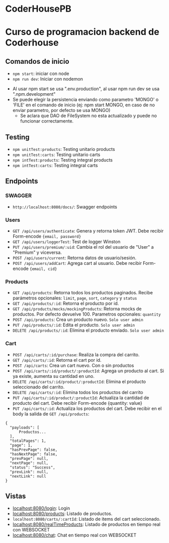 # CoderHousePB
# Curso de programacion backend de Coderhouse

## Comandos de inicio
  - `npm start`: iniciar con node
  - `npm run dev`: Iniciar con nodemon

  * Al usar npm start se usa ".env.production", al usar npm run dev se usa ".npm.development"
  * Se puede elegir la persistencia enviando como parametro 'MONGO' o 'FILE' en el comando de inicio (ej: npm start MONGO, en caso de no enviar parametro, por defecto se usa MONGO)
    *  Se aclara que DAO de FileSystem no esta actualizado y puede no funcionar correctamente.

## Testing
  - `npm unitTest:products`: Testing unitario products
  - `npm unitTest:carts`: Testing unitario carts
  - `npm intTest:products`: Testing integral products
  - `npm intTest:carts`: Testing integral carts

## Endpoints

### SWAGGER

- `http://localhost:8080/docs/`: Swagger endpoints

### Users

- `GET /api/users/authenticate`: Genera y retorna token JWT. Debe recibir Form-encode `{email, password}` 
- `GET /api/users/loggerTest`: Test de logger Winston
- `PUT /api/users/premium/:uid`: Cambia el rol del usuario de "User" a "Premium" y viceversa.
- `POST /api/users/current`: Retorna datos de usuario/sesión.
- `POST /api/users/addCart`: Agrega cart al usuario. Debe recibir Form-encode `{email, cid}`

### Products

- `GET /api/products`: Retorna todos los productos paginados. Recibe parámetros opcionales: `limit`, `page`, `sort`, `category` y `status`
- `GET /api/products/:id`: Retorna el producto por id.
- `GET /api/products/mocks/mockingProducts`: Retorna mocks de productos. Por defecto devuelve 100. Parametros opcionales: `quantity`
- `POST /api/products`: Crea un producto nuevo. `Solo user admin`
- `PUT /api/products/:id`: Edita el producto. `Solo user admin`
- `DELETE /api/products/:id`: Elimina el producto enviado. `Solo user admin`

### Cart

- `POST /api/carts/:id/purchase`: Realiza la compra del carrito. 
- `GET /api/carts/:id`: Retorna el cart por id.
- `POST /api/carts`: Crea un cart nuevo. Con o sin productos
- `POST /api/carts/:id/product/:productId`: Agrega un producto al cart. Si ya existe, aumenta su cantidad en uno.
- `DELETE /api/carts/:id/product/:productId`: Elimina el producto seleccionado del carrito.
- `DELETE /api/carts/:id`: Elimina todos los productos del carrito
- `PUT /api/carts/:id/product/:productId`: Actualiza la cantidad de producto del cart. Debe recibir Form-encode {quantity: value}
- `PUT /api/carts/:id`: Actualiza los productos del cart. Debe recibir en el body la salida de `GET /api/products`:

```
{
  "payloads": [
      Productos...
  ],
  "totalPages": 1,
  "page": 1,
  "hasPrevPage": false,
  "hasNextPage": false,
  "prevPage": null,
  "nextPage": null,
  "status": "Success",
  "prevLink": null,
  "nextLink": null
}
```

## Vistas

- [localhost:8080/login](http://localhost:8080/login): Login
- [localhost:8080/products](http://localhost:8080/products): Listado de productos.
- `localhost:8080/carts/:cartId`: Listado de items del cart seleccionado.
- [localhost:8080/realTimeProducts](http://localhost:8080/realTimeProducts): Listado de productos en tiempo real con WEBSOCKET
- [localhost:8080/chat](http://localhost:8080/chat): Chat en tiempo real con WEBSOCKET